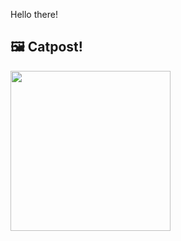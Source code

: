 Hello there!



## 🖼️ Catpost!

<sub>
    <img src="https://cdn2.thecatapi.com/images/MzbkKPaBt.png" height="256">
</sub>

